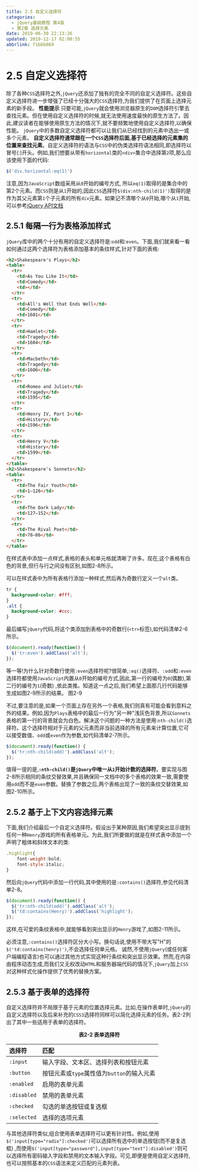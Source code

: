 ```yaml
---
title: 2.5 自定义选择符
categories: 
  - jQuery基础教程 第4版
  - 第2章 选择元素
date: 2019-06-30 22:13:26
updated: 2019-12-17 02:00:55
abbrlink: f1bbb869
---
```

# 2.5 自定义选择符 #
除了各种`CSS`选择符之外,`jQuery`还添加了独有的完全不同的自定义选择符。这些自定义选择符进一步增强了已经十分强大的`CSS`选择符,为我们提供了在页面上选择元素的新手段。
**性能提示**
只要可能,`jQuery`就会使用浏览器原生的`DOM`选择符引擎去查找元素。但在使用自定义选择符的时候,就无法使用速度最快的原生方法了。因此,建议读者在能够使用原生方法的情况下,就不要频繁地使用自定义选择符,以确保性能。
`jQuery`中的多数自定义选择符都可以让我们从已经找到的元素中选出一或多个元素。
**自定义选择符通常跟在一个`CSS`选择符后面,基于已经选择的元素集的位置来查找元素**。自定义选择符的语法与`CSS`中的伪类选择符语法相同,即选择符以冒号(:)开头。例如,我们想要从带有`horizontal`类的`<div>`集合中选择第`2`项,那么应该使用下面的代码:
```javascript
$('div.horizontal:eq(1)') 
```
注意,因为`JavaScript`数组采用从`0`开始的编号方式, 所以`eq(1)`取得的是集合中的第2个元素。而`CSS`则是从`1`开始的,因此`CSS`选择符`$(div:nth-child(1)')`取得的是作为其父元素第`1`个子元素的所有`div`元素。如果记不清哪个从`0`开始,哪个从`1`开始,可以参考[jQuery API文档](http://api.jquery.com/category/selectors/)
## 2.5.1 每隔一行为表格添加样式 ##
`jQuery`库中的两个十分有用的自定义选择符是:`odd`和:`even`。下面,我们就来看一看如何通过这两个选择符为表格添加基本的条纹样式,针对下面的表格:
```html
<h2>Shakespeare's Plays</h2>
<table>
  <tr>
    <td>As You Like It</td>
    <td>Comedy</td>
    <td></td>
  </tr>
  <tr>
    <td>All's Well that Ends Well</td>
    <td>Comedy</td>
    <td>1601</td>
  </tr>
  <tr>
    <td>Hamlet</td>
    <td>Tragedy</td>
    <td>1604</td>
  </tr>
  <tr>
    <td>Macbeth</td>
    <td>Tragedy</td>
    <td>1606</td>
  </tr>
  <tr>
    <td>Romeo and Juliet</td>
    <td>Tragedy</td>
    <td>1595</td>
  </tr>
  <tr>
    <td>Henry IV, Part I</td>
    <td>History</td>
    <td>1596</td>
  </tr>
  <tr>
    <td>Henry V</td>
    <td>History</td>
    <td>1599</td>
  </tr>
</table>
<h2>Shakespeare's Sonnets</h2>
<table>
  <tr>
    <td>The Fair Youth</td>
    <td>1–126</td>
  </tr>
  <tr>
    <td>The Dark Lady</td>
    <td>127–152</td>
  </tr>
  <tr>
    <td>The Rival Poet</td>
    <td>78–86</td>
  </tr>
</table>
```
在样式表中添加一点样式,表格的表头和单元格就清晰了许多。现在,这个表格有白色的背景,但行与行之间没有区别,如图2-8所示。

可以在样式表中为所有表格行添加一种样式,然后再为奇数行定义一个`alt`类。
```css
tr { 
  background-color: #fff;  
} 
.alt { 
  background-color: #ccc;  
} 
```
最后编写`jQuery`代码,将这个类添加到表格中的奇数行(`<tr>`标签),如代码清单2-6所示。
```javascript
$(document).ready(function() { 
  $('tr:even').addClass('alt'); 
}); 
```
等一等!为什么针对奇数行使用`:even`选择符呢?很简单,`:eq()`选择符、`:odd`和`:even`选择符都使用`JavaScript`内置从`0`开始的编号方式,因此,第一行的编号为`0`(偶数),第二行的编号为`1`(奇数) ,依此类推。知道这一点之后,我们希望上面那几行代码能够生成如图2-9所示的结果。
图2-9

不过,要注意的是,如果一个页面上存在另外一个表格,我们则真有可能会看到意料之外的结果。例如,因为`Plays`表格中的最后一行为"另一种"浅灰色背景,所以`Sonnets`表格的第一行的背景就会为白色。解决这个问题的一种方法是使用:`nth-child()`选择符。这个选择符相对于元素的父元素而非当前选择的所有元素来计算位置,它可以接受数值、`odd`或`even`作为参数,如代码清单2-7所示。
```javascript
$(document).ready(function() { 
  $('tr:nth-child(odd)').addClass('alt'); 
}); 
```
值得一提的是,**`:nth-child()`是`jQuery`中唯一从`1`开始计数的选择符**。要实现与图2-8所示相同的条纹交替效果,并且确保同一文档中的多个表格的效果一致,需要使用`odd`而不是`even`参数。替换了参数之后,两个表格出现了一致的条纹交替效果,如图2-10所示。
## 2.5.2 基于上下文内容选择元素 ##
下面,我们介绍最后一个自定义选择符。假设出于某种原因,我们希望突出显示提到任何一种`Henry`游戏的所有表格单元。为此,我们所要做的就是在样式表中添加一个声明了粗体和斜体文本的类:
```javascript
.highlight{
    font-weight:bold;
    font-style:italic;
}
```
然后向`jQuery`代码中添加一行代码,其中使用的是`:contains()`选择符,参见代码清单2-8。
```javascript
$(document).ready(function() { 
  $('tr:nth-child(odd)').addClass('alt'); 
  $('td:contains(Henry)').addClass('highlight'); 
}); 
```
这样,在可爱的条纹表格中,就能够看到突出显示的`Henry`游戏了,如图2-11所示。

必须注意,`:contains()`选择符区分大小写。换句话说,使用不带大写"H"的`$('td:contains(henry)')`,不会选择任何单元格。
诚然,不使用`jQuery`(或任何客户端编程语言)也可以通过其他方式实现这种行条纹和突出显示效果。然而,在内容由程序动态生成,而我们又无权改动`HTML`和服务器端代码的情况下,`jQuery`加上`CSS`对这种样式化操作提供了优秀的替换方案。
## 2.5.3 基于表单的选择符 ##
自定义选择符并不局限于基于元素的位置选择元素。比如,在操作表单时,`jQuery`的自定义选择符以及后来补充的`CSS3`选择符同样可以简化选择元素的任务。表2-2列出了其中一些适用于表单的选择符。
<center><strong>表2-2 表单选择符 </strong></center>

|选择符|匹配 |
|:---|:---|
|`:input`|输入字段、文本区、选择列表和按钮元素 |
|`:button`|按钮元素或`type`属性值为`button`的输入元素 |
|`:enabled`|启用的表单元素 |
|`:disabled`|禁用的表单元素 |
|`:checked`|勾选的单选按钮或复选框 |
|`:selected`|选择的选项元素| 

与其他选择符类似,组合使用表单选择符可以更有针对性。例如,使用`$('input[type="radio"]:checked')`可以选择所有选中的单选按钮(而不是复选框) ,而使用`$('input[type="password"],input[type="text"]:disabled')`则可以选择所有密码输入字段和禁用的文本输入字段。可见,即便是使用自定义选择符,也可以按照基本的`CSS`语法来定义匹配的元素列表。

